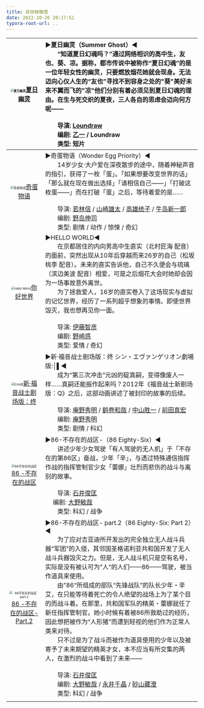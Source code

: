 ```yaml
---
title: 异世映像馆
date: 2022-10-26 20:17:51
typora-root-url: ..
---
```


| <img src="/Books/异世之书/夏日幽灵.jpg" alt="夏日幽灵" style="zoom:50%;" />[夏日幽灵](https://movie.douban.com/subject/35368245/) | ▶夏日幽灵（Summer Ghost）◀<br/>  “知道夏日幻魂吗？”通过网络相识的高中生，友也、葵、凉。据称，都市传说中被称作“夏日幻魂”的是一位年轻女性的幽灵，只要燃放烟花她就会现身。无法迈向心仪人生的“友也”寻找不到容身之处的"葵"美好未来不翼而飞的"凉"他们分别有着必须见到夏日幻魂的理由。在生与死交织的夏夜，三人各自的思虑会迈向何方呢——<br/><br/>  导演: [Loundraw](https://movie.douban.com/celebrity/1414947/)<br/>  编剧: [乙一](https://movie.douban.com/celebrity/1274890/) / Loundraw<br/>  类型: 短片 |
| :----------------------------------------------------------: | :----------------------------------------------------------- |
| <img src="/Books/异世之书/奇蛋物语.jpg" alt="奇蛋物语" style="zoom:50%;" />[奇蛋物语](https://movie.douban.com/subject/35216228/) | ▶奇蛋物语（Wonder Egg Priority）◀<br/>  14岁少女·大户爱在深夜散步的途中，随着神秘声音的指引，获得了一枚「蛋」。「如果想要改变世界的话」「那么就在现在做出选择」「请相信自己——」「打破这枚蛋——」而在打破「蛋」之后，等待着爱的是……<br/><br/>  导演: [若林信](https://movie.douban.com/celebrity/1432440/) / [山崎雄太](https://movie.douban.com/celebrity/1432335/) / [高雄统子](https://movie.douban.com/celebrity/1335834/) / [牛岛新一郎](https://movie.douban.com/celebrity/1406613/)<br/>  编剧: [野岛伸司](https://movie.douban.com/celebrity/1035694/)<br/>  类型: 剧情 / 动作 / 惊悚 / 奇幻 |
| <img src="/Books/异世之书/Hello World.jpg" alt="Hello World" style="zoom:50%;" />[你好世界](https://movie.douban.com/subject/30401194/) | ▶HELLO WORLD◀<br/>  在京都居住的内向男高中生直实（北村匠海 配音）的面前，突然出现从10年后穿越而来26岁的自己（松坂桃李 配音）。未来的直实告诉他，自己不久便会与琉璃（滨边美波 配音）相爱，可是之后烟花大会时她却会因为一场事故意外离世。<br/>　　为了拯救爱人，16岁的直实卷入了这场现实与虚拟的记忆世界，经历了一系列超乎想象的事情。即使世界毁灭，我也想再见你一面。<br/><br/>  导演: [伊藤智彦](https://movie.douban.com/celebrity/1315992/)<br/>  编剧: [野崎惑](https://movie.douban.com/celebrity/1376097/)<br/>  类型: 爱情  / 奇幻 |
| <img src="/Books/异世之书/EVA终.jpg" alt="EVA终" style="zoom:50%;" />[新·福音战士剧场版：终](https://movie.douban.com/subject/10428501/) | ▶新·福音战士剧场版：终 シン・エヴァンゲリオン劇場版:│▌◀<br/>  成为“第三次冲击”元凶的碇真嗣，变得像废人一样……真嗣还能振作起来吗？2012年《福音战士新剧场版：Q》之后，这部动画讲述了被封印的故事的后续。<br/><br/>  导演: [庵野秀明](https://movie.douban.com/celebrity/1059748/) / [鹤卷和哉](https://movie.douban.com/celebrity/1005624/) / [中山胜一](https://movie.douban.com/celebrity/1431721/) / [前田真宏](https://movie.douban.com/celebrity/1314381/)<br/>  编剧: [庵野秀明](https://movie.douban.com/celebrity/1059748/)<br/>  类型: 剧情 / 科幻 |
| <img src="/Books/异世之书/86不存在的战区.jpg" alt="86不存在的战区" style="zoom:50%;" />[86 -不存在的战区](https://movie.douban.com/subject/33392923/) | ▶86-不存在的战区-（86 Eighty-Six）◀<br/>  讲述少年少女驾驶「有人驾驶的无人机」于「不存在的第86区」奋战，少年「辛」，与透过特殊通信指挥作战的指挥管制官少女「蕾娜」壮烈而悲伤的战斗与离别的故事。<br/><br/>  导演: [石井俊匡](https://movie.douban.com/celebrity/1431823/)<br/>     编剧: [大野敏哉](https://movie.douban.com/celebrity/1382641/)<br/>  类型: 科幻 / 战争 |
| <img src="/Books/异世之书/86不存在的站区 part.2.jpg" alt="86不存在的站区 part.2" style="zoom:50%;" />[86 -不存在的战区- Part.2](https://movie.douban.com/subject/35510433/) | ▶86-不存在的战区- part.2（86 Eighty-Six: Part 2）◀<br/>  为了应对吉亚迪所开发出的完全独立无人战斗兵器“军团”的入侵，其邻国圣格诺利亚共和国开发了无人战斗兵器毁灭之力。但是，无人战斗机只是空有名号，实际是没有被认可为”人“的人们——86——驾驶，被当作道具来使用。<br/>　　由”86“所组成的部队“先锋战队”的队长少年・辛艾，在只能等待着死亡的令人绝望的战场上为了某个目的而战斗着。在那里，共和国军队的精英・蕾娜就任了新任指挥管制官。她小时候有着被86所救助过的经历，因此想把被作为“人形猪”而遭到轻视的他们作为正常人类来对待。<br/>　　只不过是为了战斗而被作为道具使用的少年以及被寄予了未来期望的精英才女，本不应当有所交集的两人，在激烈的战斗中看到了未来——<br/><br/>  导演: [石井俊匡](https://movie.douban.com/celebrity/1431823/)<br/>  编剧: [大野敏哉](https://movie.douban.com/celebrity/1382641/) / [永井千晶](https://movie.douban.com/subject_search?search_text=永井千晶) / [砂山藏澄](https://movie.douban.com/celebrity/1436574/)<br/>  类型: 科幻 / 战争 |
|                                                              |                                                              |

